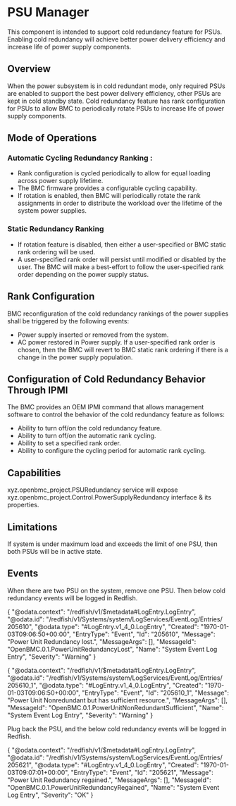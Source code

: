 # PSU Manager
This component is intended to support cold redundancy feature for PSUs.
Enabling cold redundancy will achieve better power delivery efficiency
and increase life of power supply components.

## Overview
When the power subsystem is in cold redundant mode, only required
PSUs are enabled to support the best power delivery efficiency,
other PSUs are kept in cold standby state. Cold redundancy feature
has rank configuration for PSUs to allow BMC to periodically rotate
PSUs to increase life of power supply components.

## Mode of Operations
### Automatic Cycling Redundancy Ranking :
* Rank configuration is cycled periodically to allow for equal loading across
  power supply lifetime.
* The BMC firmware provides a configurable cycling capability.
* If rotation is enabled, then BMC will periodically rotate the rank
  assignments in order to distribute the workload over the lifetime of the system
  power supplies.

### Static Redundancy Ranking
* If rotation feature is disabled, then either a user-specified or BMC
  static rank ordering will be used.
* A user-specified rank order will persist until modified or disabled by
  the user. The BMC will make a best-effort to follow the user-specified
  rank order depending on the power supply status.

## Rank Configuration
BMC reconfiguration of the cold redundancy rankings of the power supplies
shall be triggered by the following events:
* Power supply inserted or removed from the system.
* AC power restored in Power supply.
If a user-specified rank order is chosen, then the BMC will revert
to BMC static rank ordering if there is a change in the power supply
population.

## Configuration of Cold Redundancy Behavior Through IPMI
The BMC provides an OEM IPMI command that allows management software to
control the behavior of the cold redundancy feature as follows:
* Ability to turn off/on the cold redundancy feature.
* Ability to turn off/on the automatic rank cycling.
* Ability to set a specified rank order.
* Ability to configure the cycling period for automatic rank cycling.

## Capabilities
xyz.openbmc_project.PSURedundancy service will expose
xyz.openbmc_project.Control.PowerSupplyRedundancy interface & its properties.

## Limitations
If system is under maximum load and exceeds the limit of one PSU,
then both PSUs will be in active state.

## Events
When there are two PSU on the system, remove one PSU.
Then below cold redundancy events will be logged in Redfish.

{
    "@odata.context": "/redfish/v1/$metadata#LogEntry.LogEntry",
    "@odata.id": "/redfish/v1/Systems/system/LogServices/EventLog/Entries/
    205610",
    "@odata.type": "#LogEntry.v1_4_0.LogEntry",
    "Created": "1970-01-03T09:06:50+00:00",
    "EntryType": "Event",
    "Id": "205610",
    "Message": "Power Unit Redundancy lost.",
    "MessageArgs": [],
    "MessageId": "OpenBMC.0.1.PowerUnitRedundancyLost",
    "Name": "System Event Log Entry",
    "Severity": "Warning"
}

{
    "@odata.context": "/redfish/v1/$metadata#LogEntry.LogEntry",
    "@odata.id": "/redfish/v1/Systems/system/LogServices/EventLog/Entries/
    205610_1",
    "@odata.type": "#LogEntry.v1_4_0.LogEntry",
    "Created": "1970-01-03T09:06:50+00:00",
    "EntryType": "Event",
    "Id": "205610_1",
    "Message": "Power Unit Nonredundant but has sufficient resource.",
    "MessageArgs": [],
    "MessageId": "OpenBMC.0.1.PowerUnitNonRedundantSufficient",
    "Name": "System Event Log Entry",
    "Severity": "Warning"
}

Plug back the PSU, and the below cold redundancy events will be logged in
Redfish.

{
    "@odata.context": "/redfish/v1/$metadata#LogEntry.LogEntry",
    "@odata.id": "/redfish/v1/Systems/system/LogServices/EventLog/Entries/
    205621",
    "@odata.type": "#LogEntry.v1_4_0.LogEntry",
    "Created": "1970-01-03T09:07:01+00:00",
    "EntryType": "Event",
    "Id": "205621",
    "Message": "Power Unit Redundancy regained.",
    "MessageArgs": [],
    "MessageId": "OpenBMC.0.1.PowerUnitRedundancyRegained",
    "Name": "System Event Log Entry",
    "Severity": "OK"
}
